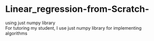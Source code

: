 # Linear_regression-from-Scratch-
using just numpy library  
For tutoring my student, I use just numpy library for implementing algorithms

